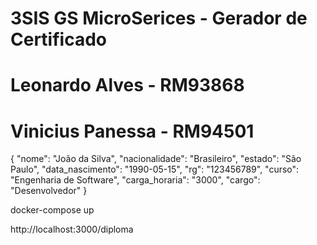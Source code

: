 # 3SIS GS MicroSerices - Gerador de Certificado
# Leonardo Alves - RM93868
# Vinicius Panessa - RM94501    


{
  "nome": "João da Silva",
  "nacionalidade": "Brasileiro",
  "estado": "São Paulo",
  "data_nascimento": "1990-05-15",
  "rg": "123456789",
  "curso": "Engenharia de Software",
  "carga_horaria": "3000",
  "cargo": "Desenvolvedor"
}


docker-compose up

http://localhost:3000/diploma